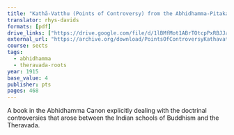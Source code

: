 ```yaml
---
title: "Kathā-Vatthu (Points of Controversy) from the Abhidhamma-Pitaka"
translator: rhys-davids
formats: [pdf]
drive_links: ["https://drive.google.com/file/d/1lBMfMot1ABrTOtcpPxRBJJaGmXP1gtnI/view?usp=drivesdk"]
external_url: "https://archive.org/download/PointsOfControversyKathavatthu/Points%20of%20Controversy%20%28Kathavatthu%29.pdf"
course: sects
tags:
  - abhidhamma
  - theravada-roots
year: 1915
base_value: 4
publisher: pts
pages: 468
---
```


A book in the Abhidhamma Canon  explicitly dealing with the doctrinal controversies that arose between the Indian schools of Buddhism and the   Theravada.
